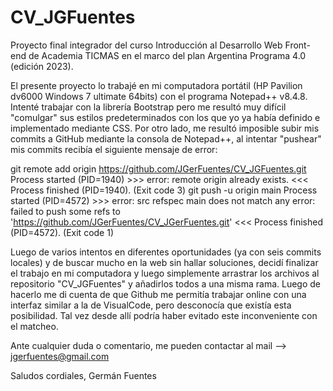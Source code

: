 # CV_JGFuentes
Proyecto final integrador del curso Introducción al Desarrollo Web Front-end de Academia TICMAS en el marco del plan Argentina Programa 4.0 (edición 2023).


El presente proyecto lo trabajé en mi computadora portátil (HP Pavilion dv6000 Windows 7 ultimate 64bits) con el programa Notepad++ v8.4.8.
Intenté trabajar con la librería Bootstrap pero me resultó muy difícil "comulgar" sus estilos predeterminados con los que yo ya había definido e implementado mediante CSS.
Por otro lado, me resultó imposible subir mis commits a GitHub mediante la consola de Notepad++, al intentar "pushear" mis commits recibía el siguiente mensaje de error:
  
  git remote add origin https://github.com/JGerFuentes/CV_JGFuentes.git
    Process started (PID=1940) >>>
    error: remote origin already exists.
    <<< Process finished (PID=1940). (Exit code 3)
  git push -u origin main
      Process started (PID=4572) >>>
      error: src refspec main does not match any
      error: failed to push some refs to 'https://github.com/JGerFuentes/CV_JGerFuentes.git'
      <<< Process finished (PID=4572). (Exit code 1)
      
 Luego de varios intentos en diferentes oportunidades (ya con seis commits locales) y de buscar mucho en la web sin hallar soluciones, decidí finalizar el trabajo en mi computadora y luego simplemente arrastrar los archivos al repositorio "CV_JGFuentes" y añadirlos todos a una misma rama. Luego de hacerlo me di cuenta de que Github me permitía trabajar online con una interfaz similar a la de VisualCode, pero desconocía que existía esta posibilidad. Tal vez desde allí podría haber evitado este inconveniente con el matcheo.
 
 
 Ante cualquier duda o comentario, me pueden contactar al mail --> jgerfuentes@gmail.com
 
 Saludos cordiales,
 Germán Fuentes

